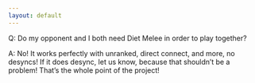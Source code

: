 ```yaml
---
layout: default
---
```


Q: Do my opponent and I both need Diet Melee in order to play together?

A: No! It works perfectly with unranked, direct connect, and more, no desyncs! If it does desync, let us know, because that shouldn’t be a problem! That’s the whole point of the project!
